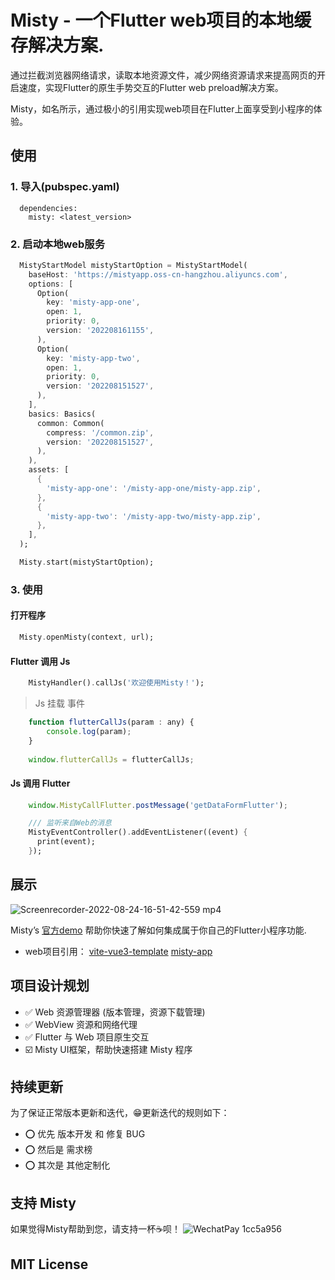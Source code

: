 # Misty - 一个Flutter web项目的本地缓存解决方案.

通过拦截浏览器网络请求，读取本地资源文件，减少网络资源请求来提高网页的开启速度，实现Flutter的原生手势交互的Flutter web preload解决方案。

Misty，如名所示，通过极小的引用实现web项目在Flutter上面享受到小程序的体验。

## 使用

### 1. 导入(pubspec.yaml)
```
  dependencies:
    misty: <latest_version>
```
### 2. 启动本地web服务
```dart
  MistyStartModel mistyStartOption = MistyStartModel(
    baseHost: 'https://mistyapp.oss-cn-hangzhou.aliyuncs.com',
    options: [
      Option(
        key: 'misty-app-one',
        open: 1,
        priority: 0,
        version: '202208161155',
      ),
      Option(
        key: 'misty-app-two',
        open: 1,
        priority: 0,
        version: '202208151527',
      ),
    ],
    basics: Basics(
      common: Common(
        compress: '/common.zip',
        version: '202208151527',
      ),
    ),
    assets: [
      {
        'misty-app-one': '/misty-app-one/misty-app.zip',
      },
      {
        'misty-app-two': '/misty-app-two/misty-app.zip',
      },
    ],
  );

  Misty.start(mistyStartOption);
```
### 3. 使用

#### 打开程序
```dart
  Misty.openMisty(context, url);
```

#### Flutter 调用 Js
```dart
    MistyHandler().callJs('欢迎使用Misty！');
```

> Js 挂载 事件
```javascript
    function flutterCallJs(param : any) {
        console.log(param);
    }
    
    window.flutterCallJs = flutterCallJs;
```

#### Js 调用 Flutter
```javascript
    window.MistyCallFlutter.postMessage('getDataFormFlutter');
```

```dart
    /// 监听来自Web的消息
    MistyEventController().addEventListener((event) {
      print(event);
    });
```

## 展示
![Screenrecorder-2022-08-24-16-51-42-559 mp4](https://user-images.githubusercontent.com/42698881/186375888-1ea2fafd-dbe7-4b13-b4c9-b2f61e49860e.gif)

Misty’s [官方demo](https://github.com/Asscre/misty-app") 帮助你快速了解如何集成属于你自己的Flutter小程序功能.

- web项目引用： [vite-vue3-template](https://github.com/Asscre/vite-vue3-template)
              [misty-app](https://github.com/Asscre/misty-app)

## 项目设计规划
- ✅ Web 资源管理器 (版本管理，资源下载管理)
- ✅ WebView 资源和网络代理
- ✅️ Flutter 与 Web 项目原生交互
- ☑️ Misty UI框架，帮助快速搭建 Misty 程序


## 持续更新
为了保证正常版本更新和迭代，😁更新迭代的规则如下：
- ⭕️  优先 版本开发 和 修复 BUG
- ⭕️  然后是 需求榜
- ⭕️  其次是 其他定制化

## 支持 Misty
如果觉得Misty帮助到您，请支持一杯☕️呗！
![WechatPay 1cc5a956](https://user-images.githubusercontent.com/42698881/186375976-b1010cd5-3134-4ca8-b2db-8bc92499718d.jpeg)

## MIT License
